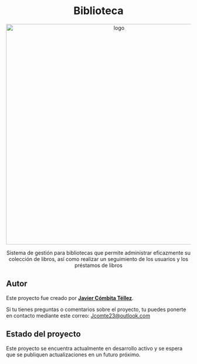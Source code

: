 <h1 align="center">Biblioteca</h1>

<p align="center"><img src="https://th.bing.com/th/id/OIP.0FFTcYNsJjZsqwrB89cpQwHaDd?rs=1&pid=ImgDetMain" width="600" alt="logo"></p>

<p align="center">Sistema de gestión para bibliotecas que permite administrar eficazmente su colección de libros, así como realizar un seguimiento de los usuarios y los préstamos de libros</p>

## Autor

Este proyecto fue creado por **[Javier Cómbita Téllez](https://github.com/jcomte23)**. 

Si tu tienes preguntas o comentarios sobre el proyecto, tu puedes ponerte en contacto mediante este correo: <a href="mailto:jcomte23@outlook.com" target="_blank">Jcomte23@outlook.com</a>

## Estado del proyecto

Este proyecto se encuentra actualmente en desarrollo activo y se espera que se publiquen actualizaciones en un futuro próximo.
